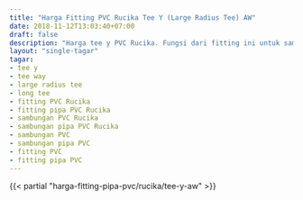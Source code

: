 ```yaml
---
title: "Harga Fitting PVC Rucika Tee Y (Large Radius Tee) AW"
date: 2018-11-12T13:03:40+07:00
draft: false
description: "Harga tee y PVC Rucika. Fungsi dari fitting ini untuk sambungan cabang tiga namun lekukannya memiliki radius (kurva) tidak seperti pada tee biasa (tegak lurus)."
layout: "single-tagar"
tagar:
- tee y
- tee way
- large radius tee
- long tee
- fitting PVC Rucika
- fitting pipa PVC Rucika
- sambungan PVC Rucika
- sambungan pipa PVC Rucika
- sambungan PVC
- sambungan pipa PVC
- fitting PVC
- fitting pipa PVC
---
```


{{< partial "harga-fitting-pipa-pvc/rucika/tee-y-aw" >}}
